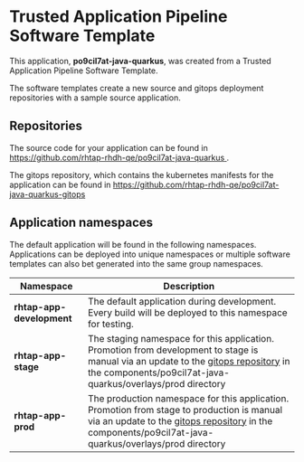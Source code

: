 # Trusted Application Pipeline Software Template

This application, **po9cil7at-java-quarkus**, was created from a Trusted Application Pipeline Software Template.

The software templates create a new source and gitops deployment repositories with a sample source application. 

## Repositories

The source code for your application can be found in [https://github.com/rhtap-rhdh-qe/po9cil7at-java-quarkus ](https://github.com/rhtap-rhdh-qe/po9cil7at-java-quarkus ).
 
The gitops repository, which contains the kubernetes manifests for the application can be found in 
[https://github.com/rhtap-rhdh-qe/po9cil7at-java-quarkus-gitops ](https://github.com/rhtap-rhdh-qe/po9cil7at-java-quarkus-gitops ) 

## Application namespaces 

The default application will be found in the following namespaces. Applications can be deployed into unique namespaces or multiple software templates can also bet generated into the same group namespaces.  

|  Namespace   |  Description   |  
| -------- | -------- |   
| **rhtap-app-development** | The default application during development. Every build will be deployed to this namespace for testing. | 
| **rhtap-app-stage** | The staging namespace for this application. Promotion from development to stage is manual via an update to the [gitops repository](https://github.com/rhtap-rhdh-qe/po9cil7at-java-quarkus-gitops ) in the components/po9cil7at-java-quarkus/overlays/prod directory |  
| **rhtap-app-prod** | The production namespace for this application. Promotion from stage to production is manual via an update to the [gitops repository](https://github.com/rhtap-rhdh-qe/po9cil7at-java-quarkus-gitops ) in the components/po9cil7at-java-quarkus/overlays/prod directory | 